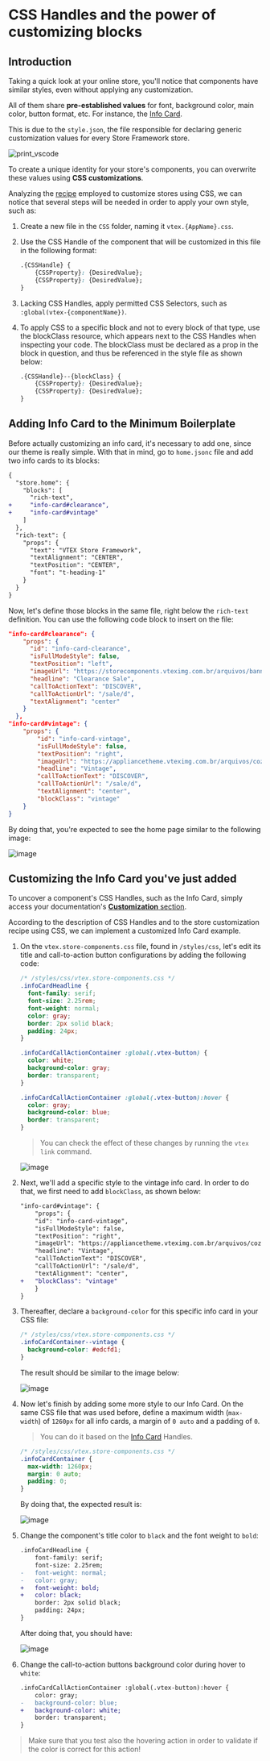 # CSS Handles and the power of customizing blocks

## Introduction

Taking a quick look at your online store, you'll notice that components have similar styles, even without applying any customization.

All of them share **pre-established values** for font, background color, main color, button format, etc. For instance, the [Info Card](https://developers.vtex.com/docs/vtex-store-components-infocard).

This is due to the `style.json`, the file responsible for declaring generic customization values for every Store Framework store.

![print_vscode](https://user-images.githubusercontent.com/19495917/90165970-e0274600-dd6f-11ea-908d-a9f50b1b90a1.png)

To create a unique identity for your store's components, you can overwrite these values using **CSS customizations**.

Analyzing the [recipe](https://developers.vtex.com/docs/vtex-io-documentation-using-css-handles-for-store-customization) employed to customize stores using CSS, we can notice that several steps will be needed in order to apply your own style, such as:

1. Create a new file in the `CSS` folder, naming it `vtex.{AppName}.css`.
2. Use the CSS Handle of the component that will be customized in this file in the following format:

   ```css
   .{CSSHandle} {
       {CSSProperty}: {DesiredValue};
       {CSSProperty}: {DesiredValue};
   }
   ```

3. Lacking CSS Handles, apply permitted CSS Selectors, such as `:global(vtex-{componentName})`.
4. To apply CSS to a specific block and not to every block of that type, use the blockClass resource, which appears next to the CSS Handles when inspecting your code. The blockClass must be declared as a prop in the block in question, and thus be referenced in the style file as shown below:

   ```css
   .{CSSHandle}--{blockClass} {
       {CSSProperty}: {DesiredValue};
       {CSSProperty}: {DesiredValue};
   }
   ```

## Adding Info Card to the Minimum Boilerplate

Before actually customizing an info card, it's necessary to add one, since our theme is really simple. With that in mind, go to `home.jsonc` file and add two info cards to its blocks:

```diff
{
  "store.home": {
    "blocks": [
      "rich-text",
+     "info-card#clearance",
+     "info-card#vintage"
    ]
  },
  "rich-text": {
    "props": {
      "text": "VTEX Store Framework",
      "textAlignment": "CENTER",
      "textPosition": "CENTER",
      "font": "t-heading-1"
    }
  }
}
```

Now, let's define those blocks in the same file, right below the `rich-text` definition. You can use the following code block to insert on the file:

```json
"info-card#clearance": {
    "props": {
      "id": "info-card-clearance",
      "isFullModeStyle": false,
      "textPosition": "left",
      "imageUrl": "https://storecomponents.vteximg.com.br/arquivos/banner-infocard2.png",
      "headline": "Clearance Sale",
      "callToActionText": "DISCOVER",
      "callToActionUrl": "/sale/d",
      "textAlignment": "center"
    }
  },
"info-card#vintage": {
    "props": {
        "id": "info-card-vintage",
        "isFullModeStyle": false,
        "textPosition": "right",
        "imageUrl": "https://appliancetheme.vteximg.com.br/arquivos/cozinha-rosa-min.png",
        "headline": "Vintage",
        "callToActionText": "DISCOVER",
        "callToActionUrl": "/sale/d",
        "textAlignment": "center",
        "blockClass": "vintage"
    }
}
```

By doing that, you're expected to see the home page similar to the following image:

![image](https://user-images.githubusercontent.com/19495917/90164957-66db2380-dd6e-11ea-88ea-c3a19b741b5b.png)

## Customizing the Info Card you've just added

To uncover a component's CSS Handles, such as the Info Card, simply access your documentation's [**Customization** section](https://developers.vtex.com/docs/vtex-store-components-infocard#customization).

According to the description of CSS Handles and to the store customization recipe using CSS, we can implement a customized Info Card example.

1. On the `vtex.store-components.css` file, found in `/styles/css`, let's edit its title and call-to-action button configurations by adding the following code:

   ```css
   /* /styles/css/vtex.store-components.css */
   .infoCardHeadline {
     font-family: serif;
     font-size: 2.25rem;
     font-weight: normal;
     color: gray;
     border: 2px solid black;
     padding: 24px;
   }

   .infoCardCallActionContainer :global(.vtex-button) {
     color: white;
     background-color: gray;
     border: transparent;
   }

   .infoCardCallActionContainer :global(.vtex-button):hover {
     color: gray;
     background-color: blue;
     border: transparent;
   }
   ```

   > You can check the effect of these changes by running the `vtex link` command.

   ![image](https://user-images.githubusercontent.com/19495917/90165063-82dec500-dd6e-11ea-8b0d-802fa5afc17f.png)

2. Next, we'll add a specific style to the vintage info card. In order to do that, we first need to add `blockClass`, as shown below:

   ```diff
   "info-card#vintage": {
       "props": {
       "id": "info-card-vintage",
       "isFullModeStyle": false,
       "textPosition": "right",
       "imageUrl": "https://appliancetheme.vteximg.com.br/arquivos/cozinha-rosa-min.png",
       "headline": "Vintage",
       "callToActionText": "DISCOVER",
       "callToActionUrl": "/sale/d",
       "textAlignment": "center",
   +   "blockClass": "vintage"
       }
   }
   ```

3. Thereafter, declare a `background-color` for this specific info card in your CSS file:

   ```css
   /* /styles/css/vtex.store-components.css */
   .infoCardContainer--vintage {
     background-color: #edcfd1;
   }
   ```

   The result should be similar to the image below:

   ![image](https://user-images.githubusercontent.com/19495917/90165339-e4069880-dd6e-11ea-89bf-80e63a25ffb4.png)

4. Now let's finish by adding some more style to our Info Card. On the same CSS file that was used before, define a maximum width (`max-width`) of `1260px` for all info cards, a margin of `0 auto` and a padding of `0`.

   > You can do it based on the [Info Card](https://developers.vtex.com/docs/vtex-store-components-infocard#customization) Handles.

   ```css
   /* /styles/css/vtex.store-components.css */
   .infoCardContainer {
     max-width: 1260px;
     margin: 0 auto;
     padding: 0;
   }
   ```

   By doing that, the expected result is:

   ![image](https://user-images.githubusercontent.com/19495917/90165563-38aa1380-dd6f-11ea-9343-843ccc83d2f7.png)

5. Change the component's title color to `black` and the font weight to `bold`:

   ```diff
   .infoCardHeadline {
       font-family: serif;
       font-size: 2.25rem;
   -   font-weight: normal;
   -   color: gray;
   +   font-weight: bold;
   +   color: black;
       border: 2px solid black;
       padding: 24px;
   }
   ```

   After doing that, you should have:

   ![image](https://user-images.githubusercontent.com/19495917/90165764-8d4d8e80-dd6f-11ea-92f6-cadce9318dff.png)

6. Change the call-to-action buttons background color during hover to `white`:

   ```diff
   .infoCardCallActionContainer :global(.vtex-button):hover {
       color: gray;
   -   background-color: blue;
   +   background-color: white;
       border: transparent;
   }
   ```

> Make sure that you test also the hovering action in order to validate if the color is correct for this action!
